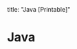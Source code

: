 <frontmatter>
title: "Java [Printable]"
</frontmatter>

<link rel="stylesheet" href="{{baseUrl}}/css/textbook.css">

<div class="website-content">

<div id="main">

# Java

<include src="collections/unit-inParent-asPanel-print.md" boilerplate />
<include src="enums/unit-inParent-asPanel-print.md" boilerplate />
<include src="varargs/unit-inParent-asPanel-print.md" boilerplate />
<include src="javaFXBasic/unit-inParent-asPanel-print.md" boilerplate />
<include src="streamsBasic/unit-inParent-asPanel-print.md" boilerplate />

</div>

</div>
